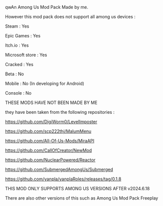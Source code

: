 qwAn Among Us Mod Pack Made by me.

However this mod pack does not support all among us devices :

Steam : Yes

Epic Games : Yes

Itch.io : Yes

Microsoft store : Yes

Cracked : Yes 

Beta : No

Mobile : No (In developing for Android)

Console : No

THESE MODS HAVE NOT BEEN MADE BY ME

they have been taken from the following repositories :

https://github.com/DigiWorm0/LevelImposter

https://github.com/scp222thj/MalumMenu

https://github.com/All-Of-Us-Mods/MiraAPI

https://github.com/CallOfCreator/NewMod

https://github.com/NuclearPowered/Reactor

https://github.com/SubmergedAmongUs/Submerged

https://github.com/yanpla/yanplaRoles/releases/tag/0.1.8

THIS MOD ONLY SUPPORTS AMONG US VERSIONS AFTER v2024.6.18

There are also other versions of this such as Among Us Mod Pack Freeplay
